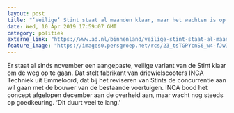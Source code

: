 ```yaml
---
layout: post
title: "‘Veilige’ Stint staat al maanden klaar, maar het wachten is op de overheid"
date: Wed, 10 Apr 2019 17:59:07 GMT
category: politiek
externe_link: "https://www.ad.nl/binnenland/veilige-stint-staat-al-maanden-klaar-maar-het-wachten-is-op-de-overheid~a079df51/"
feature_image: "https://images0.persgroep.net/rcs/23_tsTGPYcnS6_w4-fJwIn7JTmA/diocontent/137976891/_fitwidth/400/?appId=21791a8992982cd8da851550a453bd7f&quality=0.7"
---
```


Er staat al sinds november een aangepaste, veilige variant van de Stint klaar om de weg op te gaan. Dat stelt fabrikant van driewielscooters INCA Techniek uit Emmeloord, dat bij het reviseren van Stints de concurrentie aan wil gaan met de bouwer van de bestaande voertuigen. INCA bood het concept afgelopen december aan de overheid aan, maar wacht nog steeds op goedkeuring. ‘Dit duurt veel te lang.’
